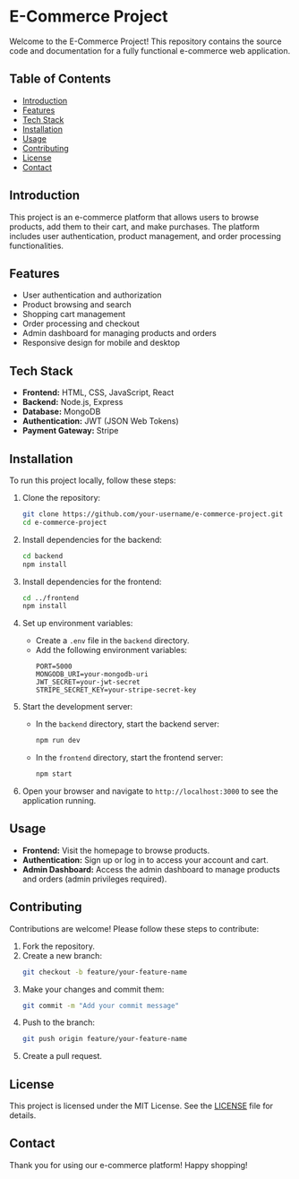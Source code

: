 # E-Commerce Project

Welcome to the E-Commerce Project! This repository contains the source code and documentation for a fully functional e-commerce web application.

## Table of Contents

- [Introduction](#introduction)
- [Features](#features)
- [Tech Stack](#tech-stack)
- [Installation](#installation)
- [Usage](#usage)
- [Contributing](#contributing)
- [License](#license)
- [Contact](#contact)

## Introduction

This project is an e-commerce platform that allows users to browse products, add them to their cart, and make purchases. The platform includes user authentication, product management, and order processing functionalities.

## Features

- User authentication and authorization
- Product browsing and search
- Shopping cart management
- Order processing and checkout
- Admin dashboard for managing products and orders
- Responsive design for mobile and desktop

## Tech Stack

- **Frontend:** HTML, CSS, JavaScript, React
- **Backend:** Node.js, Express
- **Database:** MongoDB
- **Authentication:** JWT (JSON Web Tokens)
- **Payment Gateway:** Stripe

## Installation

To run this project locally, follow these steps:

1. Clone the repository:
    ```bash
    git clone https://github.com/your-username/e-commerce-project.git
    cd e-commerce-project
    ```

2. Install dependencies for the backend:
    ```bash
    cd backend
    npm install
    ```

3. Install dependencies for the frontend:
    ```bash
    cd ../frontend
    npm install
    ```

4. Set up environment variables:
    - Create a `.env` file in the `backend` directory.
    - Add the following environment variables:
      ```env
      PORT=5000
      MONGODB_URI=your-mongodb-uri
      JWT_SECRET=your-jwt-secret
      STRIPE_SECRET_KEY=your-stripe-secret-key
      ```

5. Start the development server:
    - In the `backend` directory, start the backend server:
      ```bash
      npm run dev
      ```

    - In the `frontend` directory, start the frontend server:
      ```bash
      npm start
      ```

6. Open your browser and navigate to `http://localhost:3000` to see the application running.

## Usage

- **Frontend:** Visit the homepage to browse products.
- **Authentication:** Sign up or log in to access your account and cart.
- **Admin Dashboard:** Access the admin dashboard to manage products and orders (admin privileges required).

## Contributing

Contributions are welcome! Please follow these steps to contribute:

1. Fork the repository.
2. Create a new branch:
    ```bash
    git checkout -b feature/your-feature-name
    ```
3. Make your changes and commit them:
    ```bash
    git commit -m "Add your commit message"
    ```
4. Push to the branch:
    ```bash
    git push origin feature/your-feature-name
    ```
5. Create a pull request.

## License

This project is licensed under the MIT License. See the [LICENSE](LICENSE) file for details.

## Contact



Thank you for using our e-commerce platform! Happy shopping!
